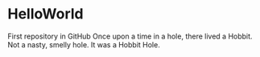 # HelloWorld
First repository in GitHub
Once upon a time in a hole, there lived a Hobbit. Not a nasty, smelly hole. It was a Hobbit Hole.

